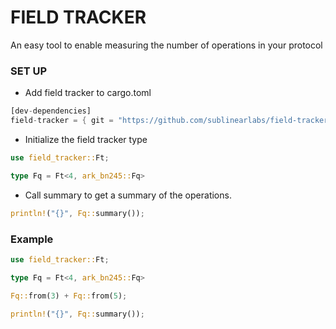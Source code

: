 # FIELD TRACKER

An easy tool to enable measuring the number of operations in your protocol

### SET UP

 - Add field tracker to cargo.toml

```rust
[dev-dependencies]
field-tracker = { git = "https://github.com/sublinearlabs/field-tracker", branch = "main" }
```

- Initialize the field tracker type
```rust
use field_tracker::Ft;

type Fq = Ft<4, ark_bn245::Fq>
```

- Call summary to get a summary of the operations.

```rust
println!("{}", Fq::summary());
```


### Example
```rust
use field_tracker::Ft;

type Fq = Ft<4, ark_bn245::Fq>

Fq::from(3) + Fq::from(5);

println!("{}", Fq::summary());
```
